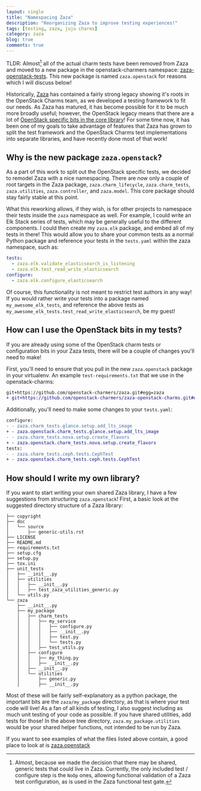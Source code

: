```yaml
---
layout: single
title: "Namespacing Zaza"
description: "Reorganizing Zaza to improve testing experiences!"
tags: [testing, zaza, juju charms]
category: zaza
blog: true
comments: true
---
```


TLDR: Almost[^1] all of the actual charm tests have been removed from Zaza and moved to a new package in the openstack-charmers namespace: [zaza-openstack-tests]. This new package is named `zaza.openstack` for reasons which I will discuss below!

[zaza-openstack-tests]: https://github.com/openstack-charmers/zaza-openstack-tests.git

Historically, [Zaza] has contained a fairly strong legacy showing it's roots in the OpenStack Charms team, as we developed a testing framework to fit our needs. As Zaza has matured, it has become possible for it to be much more broadly useful; however, the OpenStack legacy means that there are a lot of [OpenStack specific bits in the core library][OpenStack]! For some time now, it has been one of my goals to take advantage of features that Zaza has grown to split the test framework and the OpenStack Charms test implementations into separate libraries, and have recently done most of that work!

[Zaza]: https://github.com/openstack-charmers/zaza.git
[OpenStack]: https://github.com/openstack-charmers/zaza/tree/d4faa3e30ade9d8285aad8e132045417d85a5c9d/zaza/charm_tests

## Why is the new package `zaza.openstack`?

As a part of this work to split out the OpenStack specific tests, we decided to remodel Zaza with a nice namespacing. There are now only a couple of root targets in the Zaza package, `zaza.charm_lifecycle`, `zaza.charm_tests`, `zaza.utilities`, `zaza.controller`, and `zaza.model`. This core package should stay fairly stable at this point.

What this reworking allows, if they wish, is for other projects to namespace their tests inside the `zaza` namespace as well. For example, I could write an Elk Stack series of tests, which may be generally useful to the different components. I could then create my `zaza.elk` package, and embed all of my tests in there! This would allow you to share your common tests as a normal Python package and reference your tests in the `tests.yaml` within the zaza namespace, such as:

~~~yaml
tests:
  - zaza.elk.validate_elasticsearch_is_listening
  - zaza.elk.test_read_write_elasticsearch
configure:
  - zaza.elk.configure_elasticsearch
~~~

Of course, this functionality is not meant to restrict test authors in any way! If you would rather write your tests into a package named `my_awesome_elk_tests`, and reference the above tests as `my_awesome_elk_tests.test_read_write_elasticsearch`, be my guest!

## How can I use the OpenStack bits in my tests?

If you are already using some of the OpenStack charm tests or configuration bits in your Zaza tests, there will be a couple of changes you'll need to make!

First, you'll need to ensure that you pull in the new `zaza.openstack` package in your virtualenv. An example `test-requirements.txt` that we use in the openstack-charms:

~~~diff
git+https://github.com/openstack-charmers/zaza.git#egg=zaza
+ git+https://github.com/openstack-charmers/zaza-openstack-charms.git#egg=zaza.openstack
~~~

Additionally, you'll need to make some changes to your `tests.yaml`:

~~~diff
configure:
- - zaza.charm_tests.glance.setup.add_lts_image
+ - zaza.openstack.charm_tests.glance.setup.add_lts_image
- - zaza.charm_tests.nova.setup.create_flavors
+ - zaza.openstack.charm_tests.nova.setup.create_flavors
tests:
- - zaza.charm_tests.ceph.tests.CephTest
+ - zaza.openstack.charm_tests.ceph.tests.CephTest
~~~

## How should I write my own library?

If you want to start writing your own shared Zaza library, I have a few suggestions from structuring `zaza.openstack`! First, a basic look at the suggested directory structure of a Zaza library:

~~~tree
├── copyright
├── doc
│   └── source
│       ├── generic-utils.rst
├── LICENSE
├── README.md
├── requirements.txt
├── setup.cfg
├── setup.py
├── tox.ini
├── unit_tests
│   ├── __init__.py
│   ├── utilities
│   │   ├── __init__.py
│   │   ├── test_zaza_utilities_generic.py
│   └── utils.py
└── zaza
    ├── __init__.py
    ├── my_package
    │   ├── charm_tests
    │   │   ├── my_service
    │   │   │   ├── configure.py
    │   │   │   ├── __init__.py
    │   │   │   ├── test.py
    │   │   │   └── tests.py
    │   │   ├── test_utils.py
    │   ├── configure
    │   │   ├── my_thing.py
    │   │   ├── __init__.py
    │   ├── __init__.py
    │   └── utilities
    │       ├── generic.py
    │       ├── __init__.py

~~~

Most of these will be fairly self-explanatory as a python package, the important bits are the `zaza/my_package` directory, as that is where your test code will live! As a fan of all kinds of testing, I also suggest including as much unit testing of your code as possible. If you have shared utilities, add tests for those! In the above tree directory, `zaza.my_package.utilities` would be your shared helper functions, not intended to be run by Zaza.

If you want to see examples of what the files listed above contain, a good place to look at is [zaza.openstack][zaza-openstack-tests]


[^1]: Almost, because we made the decision that there may be shared, generic tests that could live in Zaza. Currently, the only included test / configure step is the `NoOp` ones, allowing functional validation of a Zaza test configuration, as is used in the Zaza functional test gate.